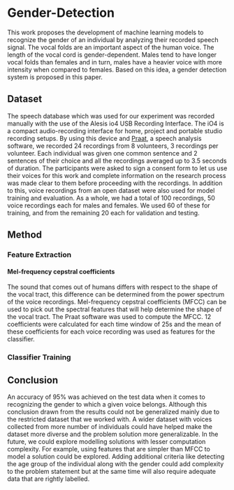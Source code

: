 # Gender-Detection

This work proposes the development of machine learning models to recognize the gender of an individual by analyzing their recorded speech signal. The vocal folds are an important aspect of the human voice. The length of the vocal cord is gender-dependent. Males tend to have longer vocal folds than females and in turn, males have a heavier voice with more intensity when compared to females. Based on this idea, a gender detection system is proposed in this paper.

## Dataset

The speech database which was used for our experiment was recorded manually with the use of the Alesis io4 USB Recording Interface. The iO4 is a compact audio-recording interface for home, project and portable studio recording setups. By using this device and [Praat](https://www.fon.hum.uva.nl/praat/), a speech analysis software, we recorded 24 recordings from 8 volunteers, 3 recordings per volunteer. Each individual was given one common sentence and 2 sentences of their choice and all the recordings averaged up to 3.5 seconds of duration. The participants were asked to sign a consent form to let us use their voices for this work and complete information on the research process was made clear to them before proceeding with the recordings. In addition to this, voice recordings from an open dataset were also used for model training and evaluation. As a whole, we had a total of 100 recordings, 50 voice recordings each for males and females. We used 60 of these for training, and from the remaining 20 each for validation and testing.

## Method

### Feature Extraction
#### Mel-frequency cepstral coefficients

The sound that comes out of humans differs with respect to the shape of the vocal tract, this difference can be determined from the power spectrum of the voice recordings. Mel-frequency cepstral coefficients (MFCC) can be used to pick out the spectral features that will help determine the shape of the vocal tract. The Praat software was used to compute the MFCC. 12 coefficients were calculated for each time window of 25s and the mean of these coefficients for each voice recording was used as features for the classifier.

### Classifier Training



## Conclusion

An accuracy of 95% was achieved on the test data when it comes to recognizing the gender to which a given voice belongs. Although this conclusion drawn from the results could not be generalized mainly due to the restricted dataset that we worked with. A wider dataset with voices collected from more number of individuals could have helped make the dataset more diverse and the problem solution more generalizable. In the future, we could explore modelling solutions with lesser computation complexity. For example, using features that are simpler than MFCC to model a solution could be explored. Adding additional criteria like detecting the age group of the individual along with the gender could add complexity to the problem statement but at the same time will also require adequate data that are rightly labelled. 




